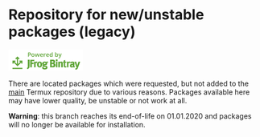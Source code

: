 # Repository for new/unstable packages (legacy)

[![Powered by JFrog Bintray](./.github/static/powered-by-bintray.png)](https://bintray.com)

There are located packages which were requested, but not added to the
[main][termux-packages] Termux repository due to various reasons. Packages
available here may have lower quality, be unstable or not work at all.

**Warning**: this branch reaches its end-of-life on 01.01.2020 and packages
will no longer be available for installation.

[termux-packages]: <https://github.com/termux/termux-packages>
